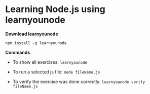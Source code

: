 # Learning Node.js using learnyounode

__Download learnyounode__
```
npm install -g learnyounode
```
__Commands__

- To show all exercises: `learnyounode`

- To run a selected js file: `node fileName.js`

- To verify the exercise was done correctly: `learnyounode verify fileName.js`
